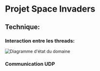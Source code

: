 # Projet Space Invaders

## Technique:

### Interaction entre les threads:
![Diagramme d'état du domaine](http://www.plantuml.com/plantuml/proxy?cache=no&src=https://gitea.auro.re/leo/Space_Invaders/raw/branch/master/Biblio/UML/threads.puml&fmt=svg)

### Communication UDP
